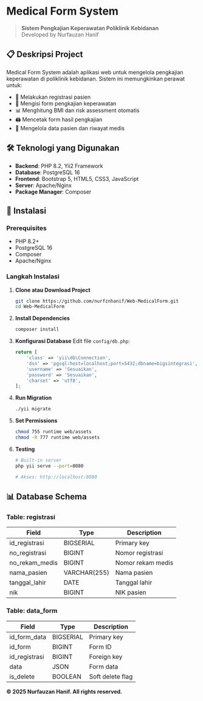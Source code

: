 # Medical Form System

> **Sistem Pengkajian Keperawatan Poliklinik Kebidanan**  
> Developed by Nurfauzan Hanif

## 📋 Deskripsi Project

Medical Form System adalah aplikasi web untuk mengelola pengkajian keperawatan di poliklinik kebidanan. Sistem ini memungkinkan perawat untuk:

- 📝 Melakukan registrasi pasien
- 🏥 Mengisi form pengkajian keperawatan
- 📊 Menghitung BMI dan risk assessment otomatis
- 🖨️ Mencetak form hasil pengkajian
- 📁 Mengelola data pasien dan riwayat medis

## 🛠️ Teknologi yang Digunakan

- **Backend**: PHP 8.2, Yii2 Framework
- **Database**: PostgreSQL 16
- **Frontend**: Bootstrap 5, HTML5, CSS3, JavaScript
- **Server**: Apache/Nginx
- **Package Manager**: Composer


## 🚀 Instalasi

### Prerequisites

- PHP 8.2+
- PostgreSQL 16
- Composer
- Apache/Nginx

### Langkah Instalasi

1. **Clone atau Download Project**
   ```bash
   git clone https://github.com/nurfznhanif/Web-MedicalForm.git
   cd Web-MedicalForm
   ```

2. **Install Dependencies**
   ```bash
   composer install
   ```

3. **Konfigurasi Database**
   Edit file `config/db.php`:
   ```php
   return [
       'class' => 'yii\db\Connection',
       'dsn' => 'pgsql:host=localhost;port=5432;dbname=bigsintegrasi',
       'username' => 'Sesuaikan',
       'password' => 'Sesuaikan',
       'charset' => 'utf8',
   ];
   ```
4. **Run Migration**
   ```bash
   ./yii migrate
   ```

5. **Set Permissions**
   ```bash
   chmod 755 runtime web/assets
   chmod -R 777 runtime web/assets
   ```

6. **Testing**
   ```bash
   # Built-in server
   php yii serve --port=8080
   
   # Akses: http://localhost:8080
   ```

## 📊 Database Schema

### Table: registrasi
| Field | Type | Description |
|-------|------|-------------|
| id_registrasi | BIGSERIAL | Primary key |
| no_registrasi | BIGINT | Nomor registrasi |
| no_rekam_medis | BIGINT | Nomor rekam medis |
| nama_pasien | VARCHAR(255) | Nama pasien |
| tanggal_lahir | DATE | Tanggal lahir |
| nik | BIGINT | NIK pasien |

### Table: data_form
| Field | Type | Description |
|-------|------|-------------|
| id_form_data | BIGSERIAL | Primary key |
| id_form | BIGINT | Form ID |
| id_registrasi | BIGINT | Foreign key |
| data | JSON | Form data |
| is_delete | BOOLEAN | Soft delete flag |

**© 2025 Nurfauzan Hanif. All rights reserved.**